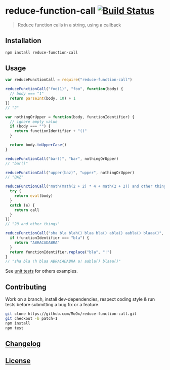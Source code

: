 # reduce-function-call [![Build Status](https://travis-ci.org/MoOx/reduce-function-call.png)](https://travis-ci.org/MoOx/reduce-function-call)

> Reduce function calls in a string, using a callback

## Installation

```bash
npm install reduce-function-call
```

## Usage

```js
var reduceFunctionCall = require("reduce-function-call")

reduceFunctionCall("foo(1)", "foo", function(body) {
  // body === "1"
  return parseInt(body, 10) + 1
})
// "2"

var nothingOrUpper = function(body, functionIdentifier) {
  // ignore empty value
  if (body === "") {
    return functionIdentifier + "()"
  }

  return body.toUpperCase()
}

reduceFunctionCall("bar()", "bar", nothingOrUpper)
// "bar()"

reduceFunctionCall("upper(baz)", "upper", nothingOrUpper)
// "BAZ"

reduceFunctionCall("math(math(2 + 2) * 4 + math(2 + 2)) and other things", "math", function(body, functionIdentifier, call) {
  try {
    return eval(body)
  }
  catch (e) {
    return call
  }
})
// "20 and other things"

reduceFunctionCall("sha bla blah() blaa bla() abla() aabla() blaaa()", /\b([a-z]?bla[a-z]?)\(/, function(body, functionIdentifier) {
  if (functionIdentifier === "bla") {
    return "ABRACADABRA"
  }
  return functionIdentifier.replace("bla", "!")
}
// "sha bla !h blaa ABRACADABRA a! aabla() blaaa()"
```

See [unit tests](test/store.js) for others examples.

## Contributing

Work on a branch, install dev-dependencies, respect coding style & run tests before submitting a bug fix or a feature.

```bash
git clone https://github.com/MoOx/reduce-function-call.git
git checkout -b patch-1
npm install
npm test
```

## [Changelog](CHANGELOG.md)

## [License](LICENSE-MIT)
